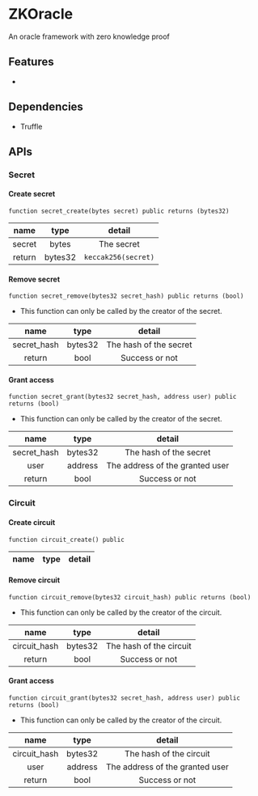 # ZKOracle
An oracle framework with zero knowledge proof

## Features

* 

## Dependencies

* Truffle

## APIs
### Secret
#### Create secret

`function secret_create(bytes secret) public returns (bytes32)`

|name|type|detail|
|:--:|:--:|:--:|
| secret | bytes | The secret |
| return | bytes32 | `keccak256(secret)` |

#### Remove secret 

`function secret_remove(bytes32 secret_hash) public returns (bool)`

* This function can only be called by the creator of the secret.

| name | type | detail |
| :--: | :--: | :--: |
| secret_hash | bytes32 | The hash of the secret |
| return | bool | Success or not |

#### Grant access 

`function secret_grant(bytes32 secret_hash, address user) public returns (bool)`

* This function can only be called by the creator of the secret.

| name | type | detail |
| :--: | :--: | :--: |
| secret_hash | bytes32 | The hash of the secret |
| user | address | The address of the granted user |
| return | bool | Success or not |

### Circuit
#### Create circuit 

`function circuit_create() public`

| name | type | detail |
| :--: | :--: | :--: |

#### Remove circuit 

`function circuit_remove(bytes32 circuit_hash) public returns (bool)`

* This function can only be called by the creator of the circuit.

| name | type | detail |
| :--: | :--: | :--: |
| circuit_hash | bytes32 | The hash of the circuit |
| return | bool | Success or not |

#### Grant access 

`function circuit_grant(bytes32 secret_hash, address user) public returns (bool)`

* This function can only be called by the creator of the circuit.

| name | type | detail |
| :--: | :--: | :--: |
| circuit_hash | bytes32 | The hash of the circuit |
| user | address | The address of the granted user |
| return | bool | Success or not |
